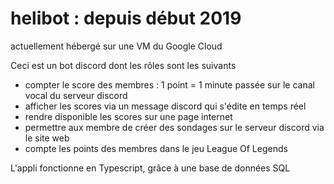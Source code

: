 # helibot : depuis début 2019
actuellement hébergé sur une VM du Google Cloud

Ceci est un bot discord dont les rôles sont les suivants
- compter le score des membres : 1 point = 1 minute passée sur le canal vocal du serveur discord
- afficher les scores via un message discord qui s'édite en temps réel
- rendre disponible les scores sur une page internet
- permettre aux membre de créer des sondages sur le serveur discord via le site web
- compte les points des membres dans le jeu League Of Legends

L'appli fonctionne en Typescript, grâce à une base de données SQL
